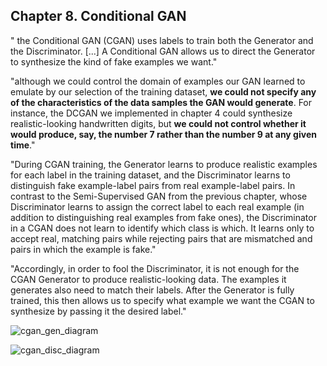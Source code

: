 ## Chapter 8. Conditional GAN

" the Conditional GAN (CGAN) uses labels to train both the Generator and the Discriminator. [...] A Conditional GAN allows us to direct the Generator to synthesize the kind of fake examples we want."

"although we could control the domain of examples our GAN learned to emulate by our selection of the training dataset, **we could not specify any of the characteristics of the data samples the GAN would generate**. For instance, the DCGAN we implemented in chapter 4 could synthesize realistic-looking handwritten digits, but **we could not control whether it would produce, say, the number 7 rather than the number 9 at any given time**."

"During CGAN training, the Generator learns to produce realistic examples for each label in the training dataset, and the Discriminator learns to distinguish fake example-label pairs from real example-label pairs. In contrast to the Semi-Supervised GAN from the previous chapter, whose Discriminator learns to assign the correct label to each real example (in addition to distinguishing real examples from fake ones), the Discriminator in a CGAN does not learn to identify which class is which. It learns only to accept real, matching pairs while rejecting pairs that are mismatched and pairs in which the example is fake."

"Accordingly, in order to fool the Discriminator, it is not enough for the CGAN Generator to produce realistic-looking data. The examples it generates also need to match their labels. After the Generator is fully trained, this then allows us to specify what example we want the CGAN to synthesize by passing it the desired label."

![cgan_gen_diagram](https://i.gyazo.com/1ca8afb7ee9b2e82aaaca1fd1fda4589.png)

![cgan_disc_diagram](https://i.gyazo.com/33ee0ebf78f2e1691107d39e0f0e31d9.png)
